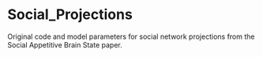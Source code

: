 # Social_Projections
Original code and model parameters for social network projections from the Social Appetitive Brain State paper. 
